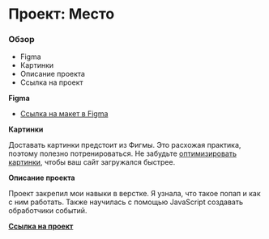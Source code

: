 # Проект: Место

### Обзор

* Figma
* Картинки
* Описание проекта
* Ссылка на проект

**Figma**

* [Ссылка на макет в Figma](https://www.figma.com/file/2cn9N9jSkmxD84oJik7xL7/JavaScript.-Sprint-4?node-id=0%3A1)

**Картинки**

Доставать картинки предстоит из Фигмы. Это расхожая практика, поэтому полезно потренироваться.
Не забудьте [оптимизировать картинки](https://tinypng.com/), чтобы ваш сайт загружался быстрее.

**Описание проекта**

Проект закрепил мои навыки в верстке. Я узнала, что такое попап и как с ним работать. Также научилась с помощью JavaScript создавать обработчики событий.

[**Ссылка на проект**](https://ekaterina-feklistova.github.io/mesto/)
